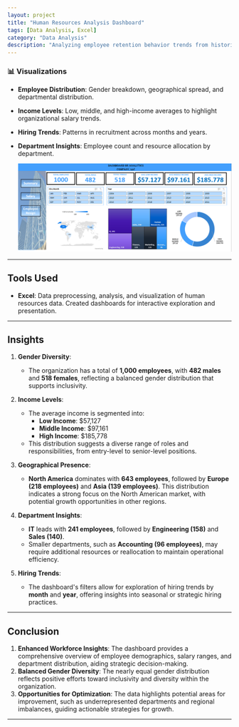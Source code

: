 ```yaml
---
layout: project
title: "Human Resources Analysis Dashboard"
tags: [Data Analysis, Excel]
category: "Data Analysis"
description: "Analyzing employee retention behavior trends from historical HR data to improve collaboration across departments and maintain balance using Data Analytics and Visualizations."
---
```


### 📊 Visualizations
- **Employee Distribution**: Gender breakdown, geographical spread, and departmental distribution.
- **Income Levels**: Low, middle, and high-income averages to highlight organizational salary trends.
- **Hiring Trends**: Patterns in recruitment across months and years.
- **Department Insights**: Employee count and resource allocation by department.

   ![Dashboard](https://github.com/hanif-dev/hanif-dev.github.io/raw/main/images/hr.PNG)

---

## Tools Used    
- **Excel**: Data preprocessing, analysis, and visualization of human resources data. Created dashboards for interactive exploration and presentation.

---
## Insights

1. **Gender Diversity**:
   - The organization has a total of **1,000 employees**, with **482 males** and **518 females**, reflecting a balanced gender distribution that supports inclusivity.

2. **Income Levels**:
   - The average income is segmented into:
     - **Low Income**: $57,127
     - **Middle Income**: $97,161
     - **High Income**: $185,778
   - This distribution suggests a diverse range of roles and responsibilities, from entry-level to senior-level positions.

3. **Geographical Presence**:
   - **North America** dominates with **643 employees**, followed by **Europe (218 employees)** and **Asia (139 employees)**. This distribution indicates a strong focus on the North American market, with potential growth opportunities in other regions.

4. **Department Insights**:
   - **IT** leads with **241 employees**, followed by **Engineering (158)** and **Sales (140)**.
   - Smaller departments, such as **Accounting (96 employees)**, may require additional resources or reallocation to maintain operational efficiency.

5. **Hiring Trends**:
   - The dashboard's filters allow for exploration of hiring trends by **month** and **year**, offering insights into seasonal or strategic hiring practices.

---

## Conclusion
1. **Enhanced Workforce Insights**: The dashboard provides a comprehensive overview of employee demographics, salary ranges, and department distribution, aiding strategic decision-making.
2. **Balanced Gender Diversity**: The nearly equal gender distribution reflects positive efforts toward inclusivity and diversity within the organization.
3. **Opportunities for Optimization**: The data highlights potential areas for improvement, such as underrepresented departments and regional imbalances, guiding actionable strategies for growth.

---
